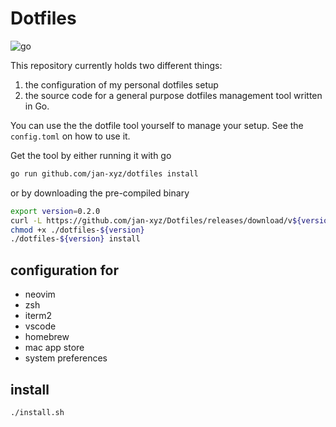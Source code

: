 # Dotfiles
![go](https://github.com/jan-xyz/Dotfiles/workflows/go/badge.svg)

This repository currently holds two different things:
1. the configuration of my personal dotfiles setup
1. the source code for a general purpose dotfiles management tool written in Go.

You can use the the dotfile tool yourself to manage your setup. See the 
`config.toml` on how to use it.

Get the tool by either running it with go
```sh
go run github.com/jan-xyz/dotfiles install
```

or by downloading the pre-compiled binary
```sh
export version=0.2.0
curl -L https://github.com/jan-xyz/Dotfiles/releases/download/v${version}/dotfiles-Darwin-x86_64.gz | gzip -N -d > dotfiles-${version}
chmod +x ./dotfiles-${version}
./dotfiles-${version} install
```

## configuration for
* neovim
* zsh
* iterm2
* vscode
* homebrew
* mac app store
* system preferences


## install
```sh
./install.sh
```
